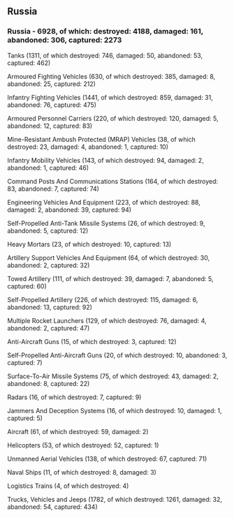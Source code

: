 
 
 ## Russia
 
 ### Russia - 6928, of which: destroyed: 4188, damaged: 161, abandoned: 306, captured: 2273

 

 

 Tanks (1311, of which destroyed: 746, damaged: 50, abandoned: 53, captured: 462)

 Armoured Fighting Vehicles (630, of which destroyed: 385, damaged: 8, abandoned: 25, captured: 212)

 Infantry Fighting Vehicles (1441, of which destroyed: 859, damaged: 31, abandoned: 76, captured: 475)

 Armoured Personnel Carriers (220, of which destroyed: 120, damaged: 5, abandoned: 12, captured: 83)

 Mine-Resistant Ambush Protected (MRAP) Vehicles (38, of which destroyed: 23, damaged: 4, abandoned: 1, captured: 10)

 Infantry Mobility Vehicles (143, of which destroyed: 94, damaged: 2, abandoned: 1, captured: 46)

 Command Posts And Communications Stations (164, of which destroyed: 83, abandoned: 7, captured: 74)

 Engineering Vehicles And Equipment (223, of which destroyed: 88, damaged: 2, abandoned: 39, captured: 94)

 Self-Propelled Anti-Tank Missile Systems (26, of which destroyed: 9, abandoned: 5, captured: 12)

 Heavy Mortars (23, of which destroyed: 10, captured: 13)

 Artillery Support Vehicles And Equipment (64, of which destroyed: 30, abandoned: 2, captured: 32)

 Towed Artillery (111, of which destroyed: 39, damaged: 7, abandoned: 5, captured: 60)

 Self-Propelled Artillery (226, of which destroyed: 115, damaged: 6, abandoned: 13, captured: 92)

 Multiple Rocket Launchers (129, of which destroyed: 76, damaged: 4, abandoned: 2, captured: 47)

 Anti-Aircraft Guns (15, of which destroyed: 3, captured: 12)

 Self-Propelled Anti-Aircraft Guns (20, of which destroyed: 10, abandoned: 3, captured: 7)

 Surface-To-Air Missile Systems (75, of which destroyed: 43, damaged: 2, abandoned: 8, captured: 22)

 Radars (16, of which destroyed: 7, captured: 9)

 Jammers And Deception Systems (16, of which destroyed: 10, damaged: 1, captured: 5)

 Aircraft (61, of which destroyed: 59, damaged: 2)

 Helicopters (53, of which destroyed: 52, captured: 1)

 Unmanned Aerial Vehicles (138, of which destroyed: 67, captured: 71)

 Naval Ships (11, of which destroyed: 8, damaged: 3)

 Logistics Trains (4, of which destroyed: 4)

 Trucks, Vehicles and Jeeps (1782, of which destroyed: 1261, damaged: 32, abandoned: 54, captured: 434)

